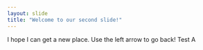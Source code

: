 ```yaml
---
layout: slide
title: "Welcome to our second slide!"
---
```

I hope I can get a new place.
Use the left arrow to go back!
Test A
